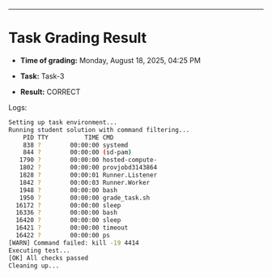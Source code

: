 
---
# Task Grading Result

- **Time of grading:** Monday, August 18, 2025, 04:25 PM

- **Task:** Task-3

- **Result:** CORRECT


Logs:
```bash
Setting up task environment...
Running student solution with command filtering...
    PID TTY          TIME CMD
    838 ?        00:00:00 systemd
    844 ?        00:00:00 (sd-pam)
   1790 ?        00:00:00 hosted-compute-
   1802 ?        00:00:00 provjobd3143864
   1828 ?        00:00:01 Runner.Listener
   1842 ?        00:00:03 Runner.Worker
   1948 ?        00:00:00 bash
   1950 ?        00:00:00 grade_task.sh
  16172 ?        00:00:00 sleep
  16336 ?        00:00:00 bash
  16420 ?        00:00:00 sleep
  16421 ?        00:00:00 timeout
  16422 ?        00:00:00 ps
[WARN] Command failed: kill -19 4414
Executing test...
[OK] All checks passed
Cleaning up...
```
